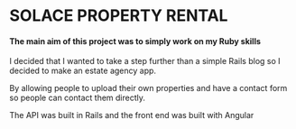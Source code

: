 # SOLACE PROPERTY RENTAL

#### The main aim of this project was to simply work on my Ruby skills

 I decided that I wanted to take a step further than a simple Rails blog so I decided to make an estate agency app.

 By allowing people to upload their own properties and have a contact form so people can contact them directly.

The API was built in Rails and the front end was built with Angular
